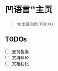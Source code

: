 # 凹语言™主页

> 完成后删除 TODOs

## TODOs
 - [ ] 支持搜素
 - [ ] 支持评论
 - [ ] 文档优化 

<!-- # 凹语言™主页

凹语言™（凹读音“Wa”）主页：https://wa-lang.org

## Playground 在线预览

[https://wa-lang.org/playground](https://wa-lang.org/playground)

![[![](https://wa-lang.org/smalltalk/images/st0011-01.png)](https://wa-lang.org/playground)](/docs/public/playground.gif)

## 微信群

![微信群二维码](/docs/public//wechatgroup.jpg) -->
